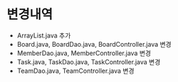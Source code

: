 # 변경내역
- ArrayList.java 추가
- Board.java, BoardDao.java, BoardController.java 변경
- MemberDao.java, MemberController.java 변경
- Task.java, TaskDao.java, TaskController.java 변경
- TeamDao.java, TeamController.java 변경